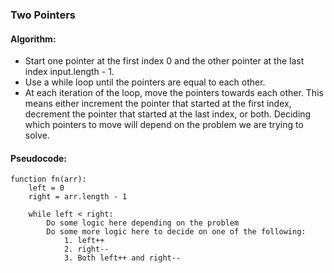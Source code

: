 ### Two Pointers
#### Algorithm:
* Start one pointer at the first index 0 and the other pointer at the last index input.length - 1.
* Use a while loop until the pointers are equal to each other.
* At each iteration of the loop, move the pointers towards each other. This means either increment the pointer that started at the first index, decrement the pointer that started at the last index, or both. Deciding which pointers to move will depend on the problem we are trying to solve.

#### Pseudocode:
````
function fn(arr):
    left = 0
    right = arr.length - 1

    while left < right:
        Do some logic here depending on the problem
        Do some more logic here to decide on one of the following:
            1. left++
            2. right--
            3. Both left++ and right--
````
